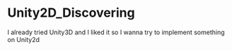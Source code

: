 # Unity2D_Discovering
I already tried Unity3D and I liked it so I wanna try to implement something on Unity2d
